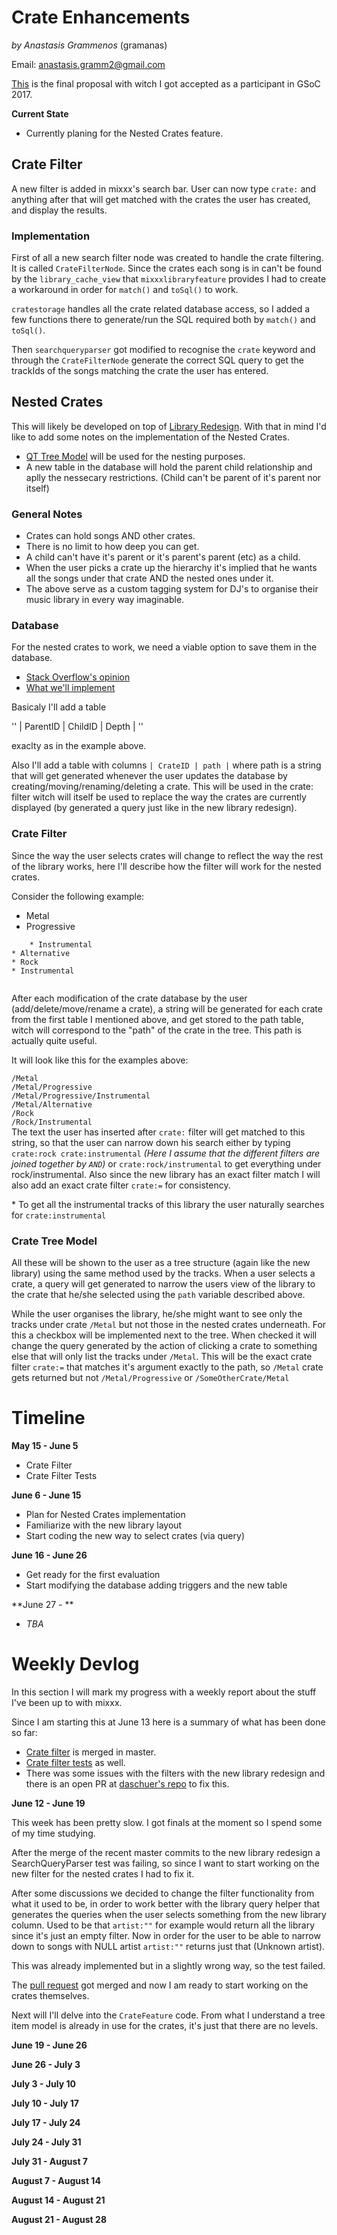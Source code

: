 # Crate Enhancements

*by Anastasis Grammenos* (gramanas)

<span class="underline">Email:</span> <anastasis.gramm2@gmail.com>

[This](https://drive.google.com/file/d/0Bx6GQqCGx6HhdzJHaHVRdWt5aU0/view?usp=sharing)
is the final proposal with witch I got accepted as a participant in GSoC
2017.

**<span class="underline">Current State</span>**

  - Currently planing for the Nested Crates feature.

## Crate Filter

A new filter is added in mixxx's search bar. User can now type `crate:`
and anything after that will get matched with the crates the user has
created, and display the results.

### Implementation

First of all a new search filter node was created to handle the crate
filtering. It is called `CrateFilterNode`. Since the crates each song is
in can't be found by the `library_cache_view` that `mixxxlibraryfeature`
provides I had to create a workaround in order for `match()` and
`toSql()` to work.

`cratestorage` handles all the crate related database access, so I added
a few functions there to generate/run the SQL required both by `match()`
and `toSql()`.

Then `searchqueryparser` got modified to recognise the `crate` keyword
and through the `CrateFilterNode` generate the correct SQL query to get
the trackIds of the songs matching the crate the user has entered.

## Nested Crates

This will likely be developed on top of [Library
Redesign](https://github.com/mixxxdj/mixxx/pull/1117). With that in mind
I'd like to add some notes on the implementation of the Nested Crates.

  - [QT Tree
    Model](http://doc.qt.io/qt-5/qtwidgets-itemviews-simpletreemodel-example.html)
    will be used for the nesting purposes.
  - A new table in the database will hold the parent child relationship
    and aplly the nessecary restrictions. (Child can't be parent of it's
    parent nor itself)

### General Notes

  - Crates can hold songs AND other crates.
  - There is no limit to how deep you can get.
  - A child can't have it's parent or it's parent's parent (etc) as a
    child.
  - When the user picks a crate up the hierarchy it's implied that he
    wants all the songs under that crate AND the nested ones under it.
  - The above serve as a custom tagging system for DJ's to organise
    their music library in every way imaginable.

### Database

For the nested crates to work, we need a viable option to save them in
the database.

  - [Stack Overflow's
    opinion](https://stackoverflow.com/questions/4048151/what-are-the-options-for-storing-hierarchical-data-in-a-relational-database)
  - [What we'll
    implement](http://dirtsimple.org/2010/11/simplest-way-to-do-tree-based-queries.html)

Basicaly I'll add a table

'' | ParentID | ChildID | Depth | ''

exaclty as in the example above.

Also I'll add a table with columns `| CrateID | path |` where path is a
string that will get generated whenever the user updates the database by
creating/moving/renaming/deleting a crate. This will be used in the
crate: filter witch will itself be used to replace the way the crates
are currently displayed (by generated a query just like in the new
library redesign).

### Crate Filter

Since the way the user selects crates will change to reflect the way the
rest of the library works, here I'll describe how the filter will work
for the nested crates.

Consider the following example:

  - Metal 
  - Progressive

<!-- end list -->

``` 
    * Instrumental
* Alternative
* Rock
* Instrumental
  
```

After each modification of the crate database by the user
(add/delete/move/rename a crate), a string will be generated for each
crate from the first table I mentioned above, and get stored to the path
table, witch will correspond to the "path" of the crate in the tree.
This path is actually quite useful.

It will look like this for the examples above:

`/Metal`  
`/Metal/Progressive`  
`/Metal/Progressive/Instrumental`  
`/Metal/Alternative`  
`/Rock`  
`/Rock/Instrumental`  
The text the user has inserted after `crate:` filter will get matched to
this string, so that the user can narrow down his search either by
typing `crate:rock crate:instrumental` *(Here I assume that the
different filters are joined together by `AND`)* or
`crate:rock/instrumental` to get everything under rock/instrumental.
Also since the new library has an exact filter match I will also add an
exact crate filter `crate:=` for consistency.

\* To get all the instrumental tracks of this library the user naturally
searches for `crate:instrumental`

### Crate Tree Model

All these will be shown to the user as a tree structure (again like the
new library) using the same method used by the tracks. When a user
selects a crate, a query will get generated to narrow the users view of
the library to the crate that he/she selected using the `path` variable
described above.

While the user organises the library, he/she might want to see only the
tracks under crate `/Metal` but not those in the nested crates
underneath. For this a checkbox will be implemented next to the tree.
When checked it will change the query generated by the action of
clicking a crate to something else that will only list the tracks under
`/Metal`. This will be the exact crate filter `crate:=` that matches
it's argument exactly to the path, so `/Metal` crate gets returned but
not `/Metal/Progressive` or `/SomeOtherCrate/Metal`

# Timeline

<span class="underline">**May 15 - June 5**</span>

  - Crate Filter
  - Crate Filter Tests

<span class="underline">**June 6 - June 15**</span>

  - Plan for Nested Crates implementation
  - Familiarize with the new library layout
  - Start coding the new way to select crates (via query)

<span class="underline">**June 16 - June 26**</span>

  - Get ready for the first evaluation
  - Start modifying the database adding triggers and the new table

<span class="underline">\*\*June 27 - \*\*</span>

  - *TBA*

# Weekly Devlog

In this section I will mark my progress with a weekly report about the
stuff I've been up to with mixxx.

Since I am starting this at June 13 here is a summary of what has been
done so far:

  - [Crate filter](https://github.com/mixxxdj/mixxx/pull/1263) is merged
    in master.
  - [Crate filter tests](https://github.com/mixxxdj/mixxx/pull/1277) as
    well.
  - There was some issues with the filters with the new library redesign
    and there is an open PR at [daschuer's
    repo](https://github.com/daschuer/mixxx/pull/19) to fix this.

<span class="underline">**June 12 - June 19**</span>

This week has been pretty slow. I got finals at the moment so I spend
some of my time studying.

After the merge of the recent master commits to the new library redesign
a SearchQueryParser test was failing, so since I want to start working
on the new filter for the nested crates I had to fix it.

After some discussions we decided to change the filter functionality
from what it used to be, in order to work better with the library query
helper that generates the queries when the user selects something from
the new library column. Used to be that `artist:""` for example would
return all the library since it's just an empty filter. Now in order for
the user to be able to narrow down to songs with NULL artist `artist:""`
returns just that (Unknown artist).

This was already implemented but in a slightly wrong way, so the test
failed.

The [pull request](https://github.com/daschuer/mixxx/pull/19) got merged
and now I am ready to start working on the crates themselves.

Next will I'll delve into the `CrateFeature` code. From what I
understand a tree item model is already in use for the crates, it's just
that there are no levels.

<span class="underline">**June 19 - June 26**</span>

<span class="underline">**June 26 - July 3**</span>

<span class="underline">**July 3 - July 10**</span>

<span class="underline">**July 10 - July 17**</span>

<span class="underline">**July 17 - July 24**</span>

<span class="underline">**July 24 - July 31**</span>

<span class="underline">**July 31 - August 7**</span>

<span class="underline">**August 7 - August 14**</span>

<span class="underline">**August 14 - August 21**</span>

<span class="underline">**August 21 - August 28**</span>
